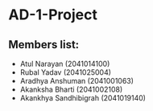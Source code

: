 # AD-1-Project

## Members list:

- Atul Narayan (2041014100)
- Rubal Yadav (2041025004)
- Aradhya Anshuman (2041001063)
- Akanksha Bharti (2041002108)
- Akankhya Sandhibigrah (2041019140)
